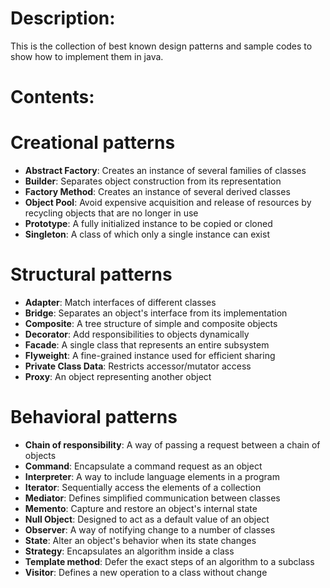 # Description:

This is the collection of best known design patterns and sample codes to show how to implement them in java.

# Contents:

# Creational patterns
-	**Abstract Factory**:
Creates an instance of several families of classes
-	**Builder**:
Separates object construction from its representation
-	**Factory Method**:
Creates an instance of several derived classes
-	**Object Pool**:
Avoid expensive acquisition and release of resources by recycling objects that are no longer in use
-	**Prototype**:
A fully initialized instance to be copied or cloned
-	**Singleton**:
A class of which only a single instance can exist


# Structural patterns
-	**Adapter**:
Match interfaces of different classes
-	**Bridge**:
Separates an object's interface from its implementation
-	**Composite**:
A tree structure of simple and composite objects
-	**Decorator**:
Add responsibilities to objects dynamically
-	**Facade**:
A single class that represents an entire subsystem
-	**Flyweight**:
A fine-grained instance used for efficient sharing
-	**Private Class Data**:
Restricts accessor/mutator access
-	**Proxy**:
An object representing another object


# Behavioral patterns
-	**Chain of responsibility**:
A way of passing a request between a chain of objects
-	**Command**:
Encapsulate a command request as an object
-	**Interpreter**:
A way to include language elements in a program
-	**Iterator**:
Sequentially access the elements of a collection
-	**Mediator**:
Defines simplified communication between classes
-	**Memento**:
Capture and restore an object's internal state
-   **Null Object**:
Designed to act as a default value of an object
-	**Observer**:
A way of notifying change to a number of classes
-   **State**:
Alter an object's behavior when its state changes
-	**Strategy**:
Encapsulates an algorithm inside a class
-	**Template method**:
Defer the exact steps of an algorithm to a subclass
-	**Visitor**:
Defines a new operation to a class without change




